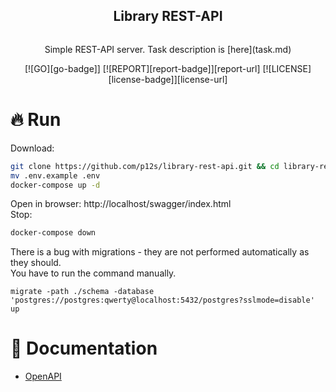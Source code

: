<div align="center">
  <article style="display: flex; flex-direction: column; align-items: center; justify-content: center;">
    <h1 style="width: 100%; text-align: center;">Library REST-API</h1>
    <p>
      Simple REST-API server. Task description is [here](task.md)
    </p>
  </article>
</div>

<div align="center">
  [![GO][go-badge]] [![REPORT][report-badge]][report-url] [![LICENSE][license-badge]][license-url]
  
  [license-badge]: https://img.shields.io/npm/l/@douyinfe/semi-ui
  [license-url]: https://github.com/p12s/library-rest-api/blob/master/LICENSE
  
  [go-badge]: https://img.shields.io/github/go-mod/go-version/p12s/library-rest-api?style=plastic
  
  [report-badge]: https://goreportcard.com/badge/github.com/p12s/library-rest-api
  [report-url]: https://goreportcard.com/report/github.com/p12s/library-rest-api
</div>

# 🔥 Run
Download:
```sh
git clone https://github.com/p12s/library-rest-api.git && cd library-rest-api
mv .env.example .env
docker-compose up -d
```
Open in browser: http://localhost/swagger/index.html  
Stop:  
```sh
docker-compose down
```

There is a bug with migrations - they are not performed automatically as they should.  
You have to run the command manually.
```
migrate -path ./schema -database 'postgres://postgres:qwerty@localhost:5432/postgres?sslmode=disable' up
```

# 📌 Documentation
* [OpenAPI](docs/README.md)
